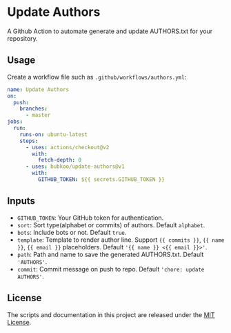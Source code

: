 # Update Authors

A Github Action to automate generate and update AUTHORS.txt for your repository.

## Usage

Create a workflow file such as `.github/workflows/authors.yml`:

```yml
name: Update Authors
on:
  push:
    branches:
      - master
jobs:
  run:
    runs-on: ubuntu-latest
    steps:
      - uses: actions/checkout@v2
        with:
          fetch-depth: 0
      - uses: bubkoo/update-authors@v1
        with:
          GITHUB_TOKEN: ${{ secrets.GITHUB_TOKEN }}
```

## Inputs

- `GITHUB_TOKEN`: Your GitHub token for authentication.
- `sort`: Sort type(alphabet or commits) of authors. Default `alphabet`.
- `bots`: Include bots or not. Default `true`.
- `template`: Template to render author line. Support `{{ commits }}`, `{{ name }}`, `{{ email }}` placeholders. Default `'{{ name }} <{{ email }}>'`.
- `path`: Path and name to save the generated AUTHORS.txt. Default `'AUTHORS'`.
- `commit`: Commit message on push to repo. Default `'chore: update AUTHORS'`.

## License

The scripts and documentation in this project are released under the [MIT License](LICENSE).
